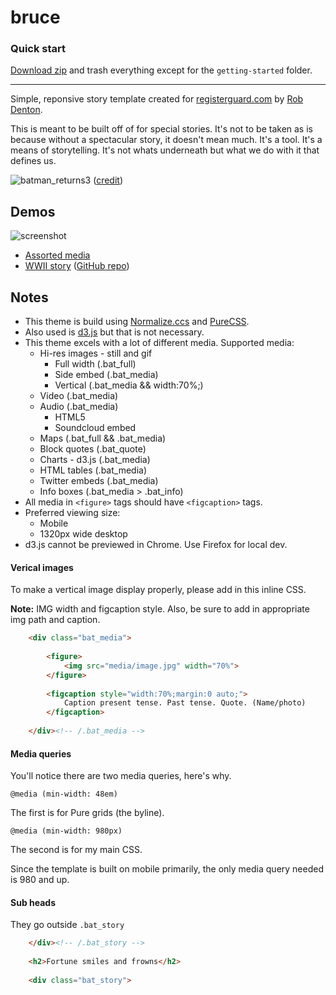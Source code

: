 # bruce

### Quick start

[Download zip](https://github.com/rgpages/bruce/archive/gh-pages.zip) and trash everything except for the `getting-started` folder.

---


Simple, reponsive story template created for [registerguard.com](http://registerguard.com) by [Rob Denton](http://github.com/robertdenton). 

This is meant to be built off of for special stories. It's not to be taken as is because without a spectacular story, it doesn't mean much. It's a tool. It's a means of storytelling. It's not whats underneath but what we do with it that defines us.

![batman_returns3](https://cloud.githubusercontent.com/assets/4853944/3446952/fa6fbaa2-0147-11e4-8bd9-e9b748ea15b8.gif)
([credit](http://i26.photobucket.com/albums/c117/shocktrooper327/batman_returns3.gif))

## Demos

![screenshot](https://github.com/rgpages/bruce/blob/gh-pages/default.png)

* [Assorted media](http://pages.registerguard.com/bruce/)
* [WWII story](http://pages.registerguard.com/wwii) ([GitHub repo](http://github.com/rgpages/wwii))

## Notes

* This theme is build using [Normalize.ccs](http://necolas.github.io/normalize.css/) and [PureCSS](http://purecss.io).
* Also used is [d3.js](http://d3js.org) but that is not necessary.
* This theme excels with a lot of different media. Supported media:
  * Hi-res images - still and gif
    * Full width (.bat_full)
    * Side embed (.bat_media)
    * Vertical (.bat_media && width:70%;)
  * Video (.bat_media)
  * Audio (.bat_media)
    * HTML5
    * Soundcloud embed
  * Maps (.bat_full && .bat_media)
  * Block quotes (.bat_quote)
  * Charts - d3.js (.bat_media)
  * HTML tables (.bat_media)
  * Twitter embeds (.bat_media)
  * Info boxes (.bat_media > .bat_info)
* All media in `<figure>` tags should have `<figcaption>` tags.
* Preferred viewing size:
  * Mobile
  * 1320px wide desktop
* d3.js cannot be previewed in Chrome. Use Firefox for local dev.


#### Verical images

To make a vertical image display properly, please add in this inline CSS.

**Note:** IMG width and figcaption style. Also, be sure to add in appropriate img path and caption.

```html
	<div class="bat_media">
		
		<figure>
			<img src="media/image.jpg" width="70%">
		</figure>
		
		<figcaption style="width:70%;margin:0 auto;">
			Caption present tense. Past tense. Quote. (Name/photo)
		</figcaption>
	
	</div><!-- /.bat_media -->

```

#### Media queries

You'll notice there are two media queries, here's why.

`@media (min-width: 48em)`

The first is for Pure grids (the byline).

`@media (min-width: 980px)`

The second is for my main CSS.

Since the template is built on mobile primarily, the only media query needed is 980 and up.

#### Sub heads

They go outside `.bat_story`

```html
	</div><!-- /.bat_story -->
		
	<h2>Fortune smiles and frowns</h2>
		
	<div class="bat_story">
```
